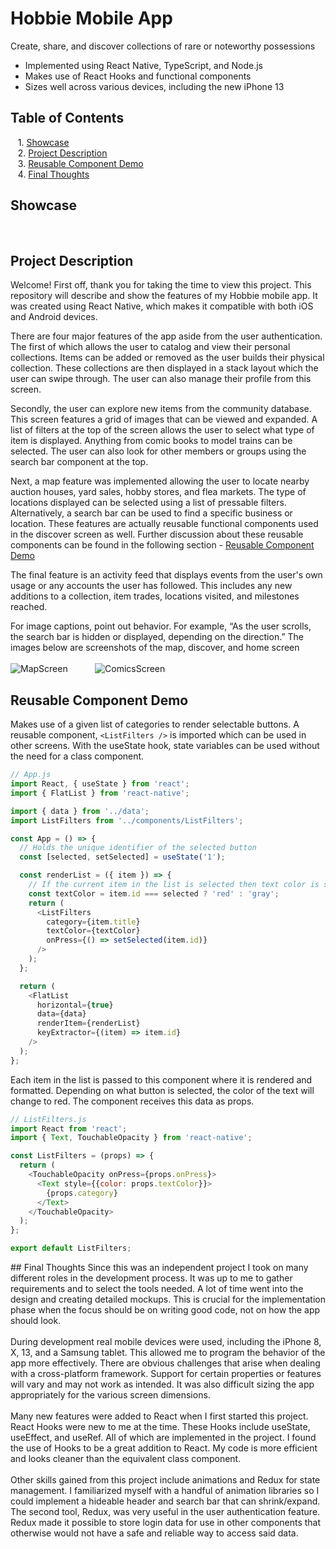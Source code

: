 # Hobbie Mobile App
Create, share, and discover collections of rare or noteworthy possessions<br/>
- Implemented using React Native, TypeScript, and Node.js
- Makes use of React Hooks and functional components
- Sizes well across various devices, including the new iPhone 13
## Table of Contents
&nbsp; &nbsp;1. [Showcase](#showcase)
<br/>
&nbsp; &nbsp;2. [Project Description](#description)
<br/>
&nbsp; &nbsp;3. [Reusable Component Demo](#demo)
<br/>
&nbsp; &nbsp;4. [Final Thoughts](#finalthoughts)
<br/>
<a name="showcase"/>
## Showcase
<br/>
<a name="description"/>

## Project Description
Welcome! First off, thank you for taking the time to view this project. This repository will describe and show the features of my Hobbie mobile app. It was created using React Native, which makes it compatible with both iOS and Android devices.

There are four major features of the app aside from the user authentication. The first of which allows the user to catalog and view their personal collections. Items can be added or removed as the user builds their physical collection. These collections are then displayed in a stack layout which the user can swipe through. The user can also manage their profile from this screen.

Secondly, the user can explore new items from the community database. This screen features a grid of images that can be viewed and expanded. A list of filters at the top of the screen allows the user to select what type of item is displayed. Anything from comic books to model trains can be selected. The user can also look for other members or groups using the search bar component at the top.

Next, a map feature was implemented allowing the user to locate nearby auction houses, yard sales, hobby stores, and flea markets. The type of locations displayed can be selected using a list of pressable filters. Alternatively, a search bar can be used to find a specific business or location. These features are actually reusable functional components used in the discover screen as well. Further discussion about these reusable components can be found in the following section - [Reusable Component Demo](#demo)

The final feature is an activity feed that displays events from the user's own usage or any accounts the user has followed. This includes any new additions to a collection, item trades, locations visited, and milestones reached.

For image captions, point out behavior. For example, “As the user scrolls, the search bar is hidden or displayed, depending on the direction.”
The images below are screenshots of the map, discover, and home screen<br/>
<br/>
![MapScreen](https://johndan2354.github.io/BBMobileImages/Map.PNG) &nbsp; &nbsp; &nbsp; &nbsp; &nbsp; ![ComicsScreen](https://johndan2354.github.io/BBMobileImages/Comics.PNG)
<a name="demo"/>
## Reusable Component Demo
Makes use of a given list of categories to render selectable buttons. A reusable component, ```<ListFilters />``` is imported which can be used in other screens. With the useState hook, state variables can be used without the need for a class component.
```javascript
// App.js
import React, { useState } from 'react';
import { FlatList } from 'react-native';

import { data } from '../data';
import ListFilters from '../components/ListFilters';

const App = () => {
  // Holds the unique identifier of the selected button
  const [selected, setSelected] = useState('1');

  const renderList = ({ item }) => {
    // If the current item in the list is selected then text color is set to 'red'
    const textColor = item.id === selected ? 'red' : 'gray';
    return (
      <ListFilters 
        category={item.title}
        textColor={textColor}
        onPress={() => setSelected(item.id)}
      />
    );
  };

  return (
    <FlatList
      horizontal={true}
      data={data}
      renderItem={renderList}
      keyExtractor={(item) => item.id}
    />
  );
};
```
Each item in the list is passed to this component where it is rendered and formatted. Depending on what button is selected, the color of the text will change to red. The component receives this data as props.<br/>
```javascript
// ListFilters.js
import React from 'react';
import { Text, TouchableOpacity } from 'react-native';

const ListFilters = (props) => {
  return (
    <TouchableOpacity onPress={props.onPress}>
      <Text style={{color: props.textColor}}>
        {props.category}
      </Text>
    </TouchableOpacity>
  );
};

export default ListFilters;
```

<a name="finalthoughts"/>
## Final Thoughts
Since this was an independent project I took on many different roles in the development process. It was up to me to gather requirements and to select the tools needed. A lot of time went into the design and creating detailed mockups. This is crucial for the implementation phase when the focus should be on writing good code, not on how the app should look.<br/>
<br/>
During development real mobile devices were used, including the iPhone 8, X, 13, and a Samsung tablet. This allowed me to program the behavior of the app more effectively. There are obvious challenges that arise when dealing with a cross-platform framework. Support for certain properties or features will vary and may not work as intended. It was also difficult sizing the app appropriately for the various screen dimensions.<br/>
<br/>
Many new features were added to React when I first started this project. React Hooks were new to me at the time. These Hooks include useState, useEffect, and useRef. All of which are implemented in the project. I found the use of Hooks to be a great addition to React. My code is more efficient and looks cleaner than the equivalent class component.<br/><br/>
Other skills gained from this project include animations and Redux for state management. I familiarized myself with a handful of animation libraries so I could implement a hideable header and search bar that can shrink/expand. The second tool, Redux, was very useful in the user authentication feature. Redux made it possible to store login data for use in other components that otherwise would not have a safe and reliable way to access said data.<br/>
